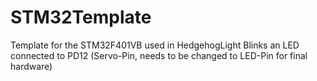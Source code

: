 # STM32Template
Template for the STM32F401VB used in HedgehogLight
Blinks an LED connected to PD12 (Servo-Pin, needs to be changed to LED-Pin for final hardware)
